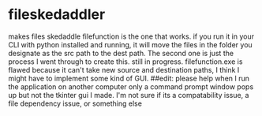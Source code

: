 # fileskedaddler
makes files skedaddle
filefunction is the one that works. if you run it in your CLI with python installed and running, it will move the files in the folder you designate as the src path to the dest path.
The second one is just the process I went through to create this.
still in progress.
filefunction.exe is flawed because it can't take new source and destination paths, I think I might have to implement some kind of GUI.
##edit:
please help when I run the application on another computer only a command prompt window pops up but not the tkinter gui I made. I'm not sure if its a compatability issue, a file dependency issue, or something else
